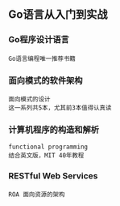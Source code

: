 
## Go语言从入门到实战
### Go程序设计语言
    Go语言编程唯一推荐书籍
### 面向模式的软件架构
    面向模式的设计
    这一系列共5本，尤其前3本值得认真读
### 计算机程序的构造和解析
    functional programming
    结合英文版，MIT 40年教程
### RESTful Web Services
    ROA 面向资源的架构